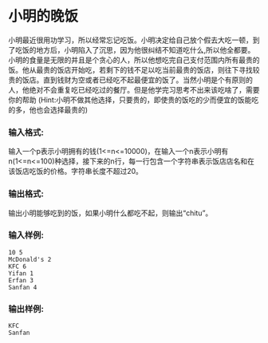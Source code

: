 # 小明的晚饭
小明最近很用功学习，所以经常忘记吃饭。小明决定给自己放个假去大吃一顿，到了吃饭的地方后，小明陷入了沉思，因为他很纠结不知道吃什么,所以他全都要。小明的食量是无限的并且是个贪心的人，所以他想吃完自己支付范围内所有最贵的饭。他从最贵的饭店开始吃，若剩下的钱不足以吃当前最贵的饭店，则往下寻找较贵的饭店。直到钱财为空或者已经吃不起最便宜的饭了。当然小明是个有原则的人，他绝对不会重复吃已经吃过的餐厅。但是他学完习思考不出来该吃啥了，需要你的帮助
(Hint:小明不做其他选择，只要贵的，即使贵的饭吃的少而便宜的饭能吃的多，他也会选择最贵的)

### 输入格式:

输入一个p表示小明拥有的钱(1<=n<=10000)，在输入一个n表示小明有n(1<=n<=100)种选择，接下来的n行，每一行包含一个字符串表示饭店店名和在该饭店吃饭的价格。字符串长度不超过20。

### 输出格式:

输出小明能够吃到的饭，如果小明什么都吃不起，则输出“chitu”。

### 输入样例:


```in
10 5
McDonald's 2
KFC 6
Yifan 1
Erfan 3
Sanfan 4
```

### 输出样例:

```out
KFC
Sanfan
```


